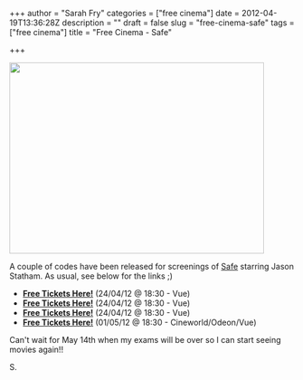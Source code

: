 +++
author = "Sarah Fry"
categories = ["free cinema"]
date = 2012-04-19T13:36:28Z
description = ""
draft = false
slug = "free-cinema-safe"
tags = ["free cinema"]
title = "Free Cinema - Safe"

+++


<a href="http://sweetaspi.co.uk/images/2012/04/safe.jpg"><img class="aligncenter size-full wp-image-546" title="safe" src="http://sweetaspi.co.uk/images/2012/04/safe.jpg" alt="" width="450" height="338" /></a>

A couple of codes have been released for screenings of <a href="http://www.imdb.com/title/tt1656190/" target="_blank">Safe</a> starring Jason Statham. As usual, see below for the links ;)
<ul>
	<li><a href="http://www.showfilmfirst.com/pin/890087" target="_blank"><strong>Free Tickets Here!</strong></a> (24/04/12 @ 18:30 - Vue)</li>
	<li><a href="http://www.showfilmfirst.com/pin/360621" target="_blank"><strong>Free Tickets Here!</strong></a> (24/04/12 @ 18:30 - Vue)</li>
	<li><strong><a href="http://www.showfilmfirst.com/pin/260185" target="_blank">Free Tickets Here!</a></strong> (24/04/12 @ 18:30 - Vue)</li>
	<li><strong><a href="http://www.showfilmfirst.com/pin/270295" target="_blank">Free Tickets Here!</a></strong> (01/05/12 @ 18:30 - Cineworld/Odeon/Vue)</li>
</ul>
Can't wait for May 14th when my exams will be over so I can start seeing movies again!!

S.

